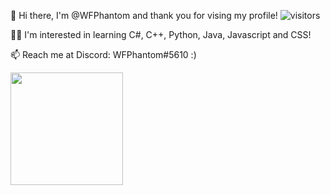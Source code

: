 👋 Hi there, I'm @WFPhantom and thank you for vising my profile! ![visitors](https://visitor-badge.glitch.me/badge?page_id=${WFPhantom}.${WFPhantom})

👨‍💻 I'm interested in learning C#, C++, Python, Java, Javascript and CSS!

📫 Reach me at Discord: WFPhantom#5610 :)

<img height="180em" src="https://github-readme-stats.vercel.app/api?username=WFPhantom&show_icons=true&hide_border=true&&count_private=true&include_all_commits=true" />
